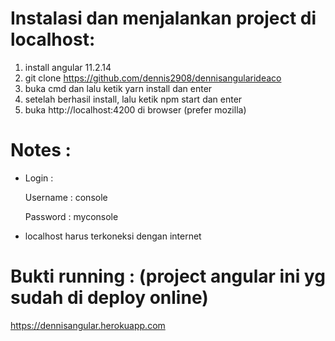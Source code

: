 # Instalasi dan menjalankan project di localhost:

1. install angular 11.2.14
2. git clone https://github.com/dennis2908/dennisangularideaco
3. buka cmd dan lalu ketik yarn install dan enter
4. setelah berhasil install, lalu ketik npm start dan enter
5. buka http://localhost:4200 di browser (prefer mozilla)

# Notes :

  - Login : </br>
     
	Username : console </br>
	
	Password : myconsole </br>
	
  - localhost harus terkoneksi dengan internet
	
	
# Bukti running : (project angular ini yg sudah di deploy online)

  https://dennisangular.herokuapp.com 
	